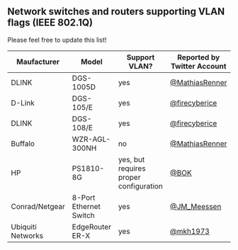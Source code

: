 Network switches and routers supporting VLAN flags (IEEE 802.1Q)
--------------------------------------------

Please feel free to update this list!

| Maufacturer       | Model           | Support VLAN?                          | Reported by Twitter Account |
|-------------------|-----------------|----------------------------------------|----------------------------------------------------------|
| DLINK             | DGS-1005D              | yes                                    | [@MathiasRenner](https://twitter.com/MathiasRenner)      |
| D-Link            | DGS-105/E              | yes                                    | [@firecyberice](https://twitter.com/firecyberice)        |
| DLINK             | DGS-108/E              | yes                                    | [@firecyberice](https://twitter.com/firecyberice)        |
| Buffalo           | WZR-AGL-300NH          | no                                     | [@MathiasRenner](https://twitter.com/MathiasRenner)      |
| HP                | PS1810-8G              | yes, but requires proper configuration | [@BOK](https://twitter.com/BOK)                          |
| Conrad/Netgear    | 8-Port Ethernet Switch | yes         | [@JM_Meessen](https://twitter.com/JM_Meessen)             |                                                         |
| Ubiquiti Networks | EdgeRouter ER-X        | yes         | [@mkh1973](https://twitter.com/mkh1973)             |                                                         |
